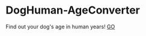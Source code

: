 # DogHuman-AgeConverter
Find out your dog's age in human years! <a href="https://doghumanageconverter.netlify.app/">GO</a>

